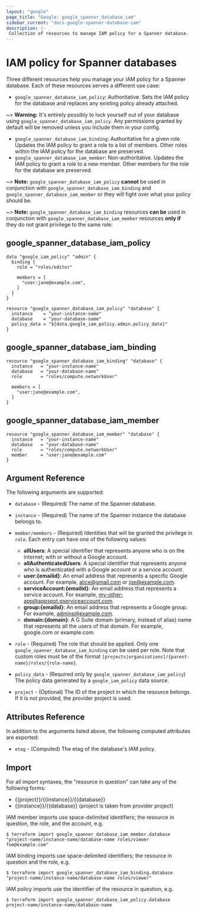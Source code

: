 ```yaml
---
layout: "google"
page_title: "Google: google_spanner_database_iam"
sidebar_current: "docs-google-spanner-database-iam"
description: |-
 Collection of resources to manage IAM policy for a Spanner database.
---
```


# IAM policy for Spanner databases

Three different resources help you manage your IAM policy for a Spanner database. Each of these resources serves a different use case:

* `google_spanner_database_iam_policy`: Authoritative. Sets the IAM policy for the database and replaces any existing policy already attached.

~> **Warning:** It's entirely possibly to lock yourself out of your database using `google_spanner_database_iam_policy`. Any permissions granted by default will be removed unless you include them in your config.

* `google_spanner_database_iam_binding`: Authoritative for a given role. Updates the IAM policy to grant a role to a list of members. Other roles within the IAM policy for the database are preserved.
* `google_spanner_database_iam_member`: Non-authoritative. Updates the IAM policy to grant a role to a new member. Other members for the role for the database are preserved.

~> **Note:** `google_spanner_database_iam_policy` **cannot** be used in conjunction with `google_spanner_database_iam_binding` and `google_spanner_database_iam_member` or they will fight over what your policy should be.

~> **Note:** `google_spanner_database_iam_binding` resources **can be** used in conjunction with `google_spanner_database_iam_member` resources **only if** they do not grant privilege to the same role.

## google\_spanner\_database\_iam\_policy

```hcl
data "google_iam_policy" "admin" {
  binding {
    role = "roles/editor"

    members = [
      "user:jane@example.com",
    ]
  }
}

resource "google_spanner_database_iam_policy" "database" {
  instance    = "your-instance-name"
  database    = "your-database-name"
  policy_data = "${data.google_iam_policy.admin.policy_data}"
}
```

## google\_spanner\_database\_iam\_binding

```hcl
resource "google_spanner_database_iam_binding" "database" {
  instance   = "your-instance-name"
  database   = "your-database-name"
  role       = "roles/compute.networkUser"

  members = [
    "user:jane@example.com",
  ]
}
```

## google\_spanner\_database\_iam\_member

```hcl
resource "google_spanner_database_iam_member" "database" {
  instance   = "your-instance-name"
  database   = "your-database-name"
  role       = "roles/compute.networkUser"
  member     = "user:jane@example.com"
}
```

## Argument Reference

The following arguments are supported:

* `database` - (Required) The name of the Spanner database.

* `instance` - (Required) The name of the Spanner instance the database belongs to.

* `member/members` - (Required) Identities that will be granted the privilege in `role`.
  Each entry can have one of the following values:
  * **allUsers**: A special identifier that represents anyone who is on the internet; with or without a Google account.
  * **allAuthenticatedUsers**: A special identifier that represents anyone who is authenticated with a Google account or a service account.
  * **user:{emailid}**: An email address that represents a specific Google account. For example, alice@gmail.com or joe@example.com.
  * **serviceAccount:{emailid}**: An email address that represents a service account. For example, my-other-app@appspot.gserviceaccount.com.
  * **group:{emailid}**: An email address that represents a Google group. For example, admins@example.com.
  * **domain:{domain}**: A G Suite domain (primary, instead of alias) name that represents all the users of that domain. For example, google.com or example.com.

* `role` - (Required) The role that should be applied. Only one
    `google_spanner_database_iam_binding` can be used per role. Note that custom roles must be of the format
    `[projects|organizations]/{parent-name}/roles/{role-name}`.

* `policy_data` - (Required only by `google_spanner_database_iam_policy`) The policy data generated by
  a `google_iam_policy` data source.

* `project` - (Optional) The ID of the project in which the resource belongs. If it
    is not provided, the provider project is used.

## Attributes Reference

In addition to the arguments listed above, the following computed attributes are
exported:

* `etag` - (Computed) The etag of the database's IAM policy.

## Import

For all import syntaxes, the "resource in question" can take any of the following forms:

* {{project}}/{{instance}}/{{database}}
* {{instance}}/{{database}} (project is taken from provider project)

IAM member imports use space-delimited identifiers; the resource in question, the role, and the account, e.g.

```
$ terraform import google_spanner_database_iam_member.database "project-name/instance-name/database-name roles/viewer foo@example.com"
```

IAM binding imports use space-delimited identifiers; the resource in question and the role, e.g.

```
$ terraform import google_spanner_database_iam_binding.database "project-name/instance-name/database-name roles/viewer"
```

IAM policy imports use the identifier of the resource in question, e.g.

```
$ terraform import google_spanner_database_iam_policy.database project-name/instance-name/database-name
```
